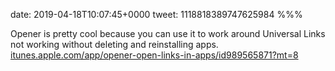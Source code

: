 date: 2019-04-18T10:07:45+0000
tweet: 1118818389747625984
%%%

Opener is pretty cool because you can use it to work around Universal Links not working without deleting and reinstalling apps. [itunes.apple.com/app/opener-open-links-in-apps/id989565871?mt=8](https://itunes.apple.com/app/opener-open-links-in-apps/id989565871?mt=8)

